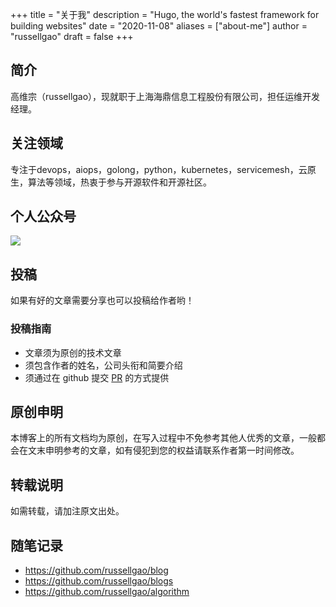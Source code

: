 +++
title = "关于我"
description = "Hugo, the world's fastest framework for building websites"
date = "2020-11-08"
aliases = ["about-me"]
author = "russellgao"
draft = false
+++

## 简介
高维宗（russellgao），现就职于上海海鼎信息工程股份有限公司，担任运维开发经理。

## 关注领域
专注于devops，aiops，golong，python，kubernetes，servicemesh，云原生，算法等领域，热衷于参与开源软件和开源社区。

## 个人公众号
![](https://gitee.com/russellgao/blogs-image/raw/master/images/russellgao.jpg)

## 投稿
如果有好的文章需要分享也可以投稿给作者哟！

### 投稿指南

- 文章须为原创的技术文章
- 须包含作者的姓名，公司头衔和简要介绍
- 须通过在 github 提交 [PR](https://github.com/russellgao/blogs/pulls) 的方式提供

## 原创申明
本博客上的所有文档均为原创，在写入过程中不免参考其他人优秀的文章，一般都会在文末申明参考的文章，如有侵犯到您的权益请联系作者第一时间修改。

## 转载说明
如需转载，请加注原文出处。

## 随笔记录
- https://github.com/russellgao/blog
- https://github.com/russellgao/blogs
- https://github.com/russellgao/algorithm
